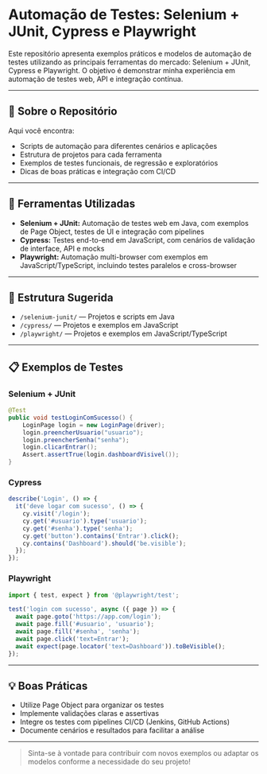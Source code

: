 # Automação de Testes: Selenium + JUnit, Cypress e Playwright

Este repositório apresenta exemplos práticos e modelos de automação de testes utilizando as principais ferramentas do mercado: Selenium + JUnit, Cypress e Playwright. O objetivo é demonstrar minha experiência em automação de testes web, API e integração contínua.

---

## 🚀 Sobre o Repositório

Aqui você encontra:
- Scripts de automação para diferentes cenários e aplicações
- Estrutura de projetos para cada ferramenta
- Exemplos de testes funcionais, de regressão e exploratórios
- Dicas de boas práticas e integração com CI/CD

---

## 🧰 Ferramentas Utilizadas

- **Selenium + JUnit:** Automação de testes web em Java, com exemplos de Page Object, testes de UI e integração com pipelines
- **Cypress:** Testes end-to-end em JavaScript, com cenários de validação de interface, API e mocks
- **Playwright:** Automação multi-browser com exemplos em JavaScript/TypeScript, incluindo testes paralelos e cross-browser

---

## 📂 Estrutura Sugerida

- `/selenium-junit/` — Projetos e scripts em Java
- `/cypress/` — Projetos e exemplos em JavaScript
- `/playwright/` — Projetos e exemplos em JavaScript/TypeScript

---

## 📋 Exemplos de Testes

### Selenium + JUnit
```java
@Test
public void testLoginComSucesso() {
    LoginPage login = new LoginPage(driver);
    login.preencherUsuario("usuario");
    login.preencherSenha("senha");
    login.clicarEntrar();
    Assert.assertTrue(login.dashboardVisivel());
}
```

### Cypress
```javascript
describe('Login', () => {
  it('deve logar com sucesso', () => {
    cy.visit('/login');
    cy.get('#usuario').type('usuario');
    cy.get('#senha').type('senha');
    cy.get('button').contains('Entrar').click();
    cy.contains('Dashboard').should('be.visible');
  });
});
```

### Playwright
```javascript
import { test, expect } from '@playwright/test';

test('login com sucesso', async ({ page }) => {
  await page.goto('https://app.com/login');
  await page.fill('#usuario', 'usuario');
  await page.fill('#senha', 'senha');
  await page.click('text=Entrar');
  await expect(page.locator('text=Dashboard')).toBeVisible();
});
```

---

## 💡 Boas Práticas
- Utilize Page Object para organizar os testes
- Implemente validações claras e assertivas
- Integre os testes com pipelines CI/CD (Jenkins, GitHub Actions)
- Documente cenários e resultados para facilitar a análise

---

> Sinta-se à vontade para contribuir com novos exemplos ou adaptar os modelos conforme a necessidade do seu projeto!
